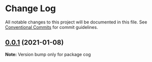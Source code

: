 # Change Log

All notable changes to this project will be documented in this file.
See [Conventional Commits](https://conventionalcommits.org) for commit guidelines.

## [0.0.1](https://github.com/gearbox-built/cog/compare/v1.0.1...v0.0.1) (2021-01-08)

**Note:** Version bump only for package cog
